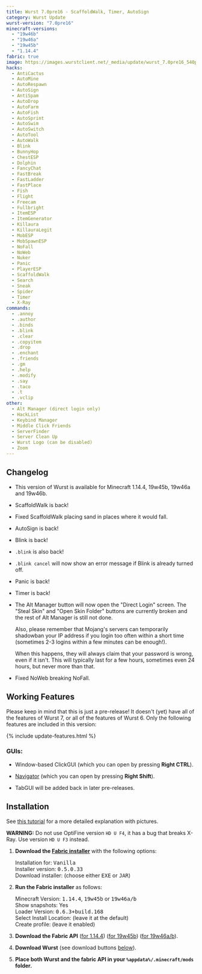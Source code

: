 ```yaml
---
title: Wurst 7.0pre16 - ScaffoldWalk, Timer, AutoSign
category: Wurst Update
wurst-version: "7.0pre16"
minecraft-versions:
  - "19w46b"
  - "19w46a"
  - "19w45b"
  - "1.14.4"
fabric: true
image: https://images.wurstclient.net/_media/update/wurst_7.0pre16_540p.webp
hacks:
  - AntiCactus
  - AutoMine
  - AutoRespawn
  - AutoSign
  - AntiSpam
  - AutoDrop
  - AutoFarm
  - AutoFish
  - AutoSprint
  - AutoSwim
  - AutoSwitch
  - AutoTool
  - AutoWalk
  - Blink
  - BunnyHop
  - ChestESP
  - Dolphin
  - FancyChat
  - FastBreak
  - FastLadder
  - FastPlace
  - Fish
  - Flight
  - Freecam
  - Fullbright
  - ItemESP
  - ItemGenerator
  - Killaura
  - KillauraLegit
  - MobESP
  - MobSpawnESP
  - NoFall
  - NoWeb
  - Nuker
  - Panic
  - PlayerESP
  - ScaffoldWalk
  - Search
  - Sneak
  - Spider
  - Timer
  - X-Ray
commands:
  - .annoy
  - .author
  - .binds
  - .blink
  - .clear
  - .copyitem
  - .drop
  - .enchant
  - .friends
  - .gm
  - .help
  - .modify
  - .say
  - .taco
  - .t
  - .vclip
other:
  - Alt Manager (direct login only)
  - HackList
  - Keybind Manager
  - Middle Click Friends
  - ServerFinder
  - Server Clean Up
  - Wurst Logo (can be disabled)
  - Zoom
---
```

## Changelog

- This version of Wurst is available for Minecraft 1.14.4, 19w45b, 19w46a and 19w46b.

- ScaffoldWalk is back!

- Fixed ScaffoldWalk placing sand in places where it would fall.

- AutoSign is back!

- Blink is back!

- `.blink` is also back!

- `.blink cancel` will now show an error message if Blink is already turned off.

- Panic is back!

- Timer is back!

- The Alt Manager button will now open the "Direct Login" screen. The "Steal Skin" and "Open Skin Folder" buttons are currently broken and the rest of Alt Manager is still not done.

  Also, please remember that Mojang's servers can temporarily shadowban your IP address if you login too often within a short time (sometimes 2-3 logins within a few minutes can be enough!).

  When this happens, they will always claim that your password is wrong, even if it isn't. This will typically last for a few hours, sometimes even 24 hours, but never more than that.

- Fixed NoWeb breaking NoFall.

## Working Features

Please keep in mind that this is just a pre-release! It doesn't (yet) have all of the features of Wurst 7, or all of the features of Wurst 6. Only the following features are included in this version:

{% include update-features.html %}

### GUIs:

- Window-based ClickGUI (which you can open by pressing **Right CTRL**).

- [Navigator](https://wurst.wiki/navigator) (which you can open by pressing **Right Shift**).

- TabGUI will be added back in later pre-releases.

## Installation

See [this tutorial](/tutorials/wurst-7-optifine/) for a more detailed explanation with pictures.

**WARNING:** Do not use OptiFine version `HD U F4`, it has a bug that breaks X-Ray. Use version `HD U F3` instead.

1. **Download the <a href="https://fabricmc.net/use/installer/" target="_blank" rel="nofollow">Fabric installer</a>** with the following options:

   Installation for: <kbd>Vanilla</kbd>  
   Installer version: <kbd>0.5.0.33</kbd>  
   Download installer: (choose either <kbd>EXE</kbd> or <kbd>JAR</kbd>)

1. **Run the Fabric installer** as follows:

   Minecraft Version: <kbd>1.14.4</kbd>, <kbd>19w45b</kbd> or <kbd>19w46a/b</kbd>  
   Show snapshots: Yes  
   Loader Version: <kbd>0.6.3+build.168</kbd>  
   Select Install Location: (leave it at the default)  
   Create profile: (leave it enabled)

1. **Download the Fabric API** (<a href="https://www.curseforge.com/minecraft/mc-mods/fabric-api/files/2810785" target="_blank" rel="nofollow">for 1.14.4</a>) (<a href="https://www.curseforge.com/minecraft/mc-mods/fabric-api/files/2823965" target="_blank" rel="nofollow">for 19w45b</a>) (<a href="https://www.curseforge.com/minecraft/mc-mods/fabric-api/files/2826852" target="_blank" rel="nofollow">for 19w46a/b</a>).

1. **Download Wurst** (see download buttons [below](#downloads)).

1. **Place both Wurst and the fabric API in your `%appdata%/.minecraft/mods` folder.**
